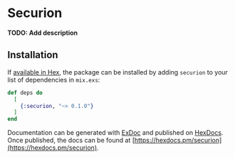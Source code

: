 # Securion

**TODO: Add description**

## Installation

If [available in Hex](https://hex.pm/docs/publish), the package can be installed
by adding `securion` to your list of dependencies in `mix.exs`:

```elixir
def deps do
  [
    {:securion, "~> 0.1.0"}
  ]
end
```

Documentation can be generated with [ExDoc](https://github.com/elixir-lang/ex_doc)
and published on [HexDocs](https://hexdocs.pm). Once published, the docs can
be found at [https://hexdocs.pm/securion](https://hexdocs.pm/securion).

